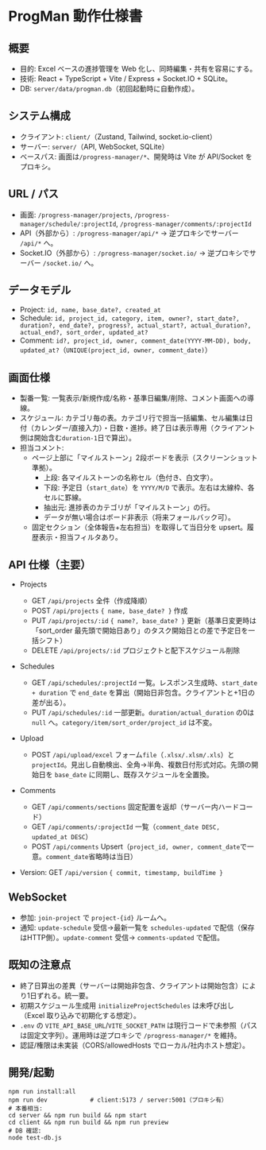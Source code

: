 # ProgMan 動作仕様書

## 概要
- 目的: Excel ベースの進捗管理を Web 化し、同時編集・共有を容易にする。
- 技術: React + TypeScript + Vite / Express + Socket.IO + SQLite。
- DB: `server/data/progman.db`（初回起動時に自動作成）。

## システム構成
- クライアント: `client/`（Zustand, Tailwind, socket.io-client）
- サーバー: `server/`（API, WebSocket, SQLite）
- ベースパス: 画面は`/progress-manager/*`、開発時は Vite が API/Socket をプロキシ。

## URL / パス
- 画面: `/progress-manager/projects`, `/progress-manager/schedule/:projectId`, `/progress-manager/comments/:projectId`
- API（外部から）: `/progress-manager/api/*` → 逆プロキシでサーバー `/api/*` へ。
- Socket.IO（外部から）: `/progress-manager/socket.io/` → 逆プロキシでサーバー `/socket.io/` へ。

## データモデル
- Project: `id, name, base_date?, created_at`
- Schedule: `id, project_id, category, item, owner?, start_date?, duration?, end_date?, progress?, actual_start?, actual_duration?, actual_end?, sort_order, updated_at?`
- Comment: `id?, project_id, owner, comment_date(YYYY-MM-DD), body, updated_at?`（`UNIQUE(project_id, owner, comment_date)`）

## 画面仕様
- 製番一覧: 一覧表示/新規作成/名称・基準日編集/削除、コメント画面への導線。
- スケジュール: カテゴリ毎の表。カテゴリ行で担当一括編集、セル編集は日付（カレンダー/直接入力）・日数・進捗。終了日は表示専用（クライアント側は開始含む`duration-1`日で算出）。
- 担当コメント:
  - ページ上部に「マイルストーン」2段ボードを表示（スクリーンショット準拠）。
    - 上段: 各マイルストーンの名称セル（色付き、白文字）。
    - 下段: 予定日（`start_date`）を `YYYY/M/D` で表示。左右は太線枠、各セルに罫線。
    - 抽出元: 進捗表のカテゴリが「マイルストーン」の行。
    - データが無い場合はボード非表示（将来フォールバック可）。
  - 固定セクション（全体報告+左右担当）を取得して当日分を upsert。履歴表示・担当フィルタあり。

## API 仕様（主要）
- Projects
  - GET `/api/projects` 全件（作成降順）
  - POST `/api/projects` `{ name, base_date? }` 作成
  - PUT `/api/projects/:id` `{ name?, base_date? }` 更新（基準日変更時は「sort_order 最先頭で開始日あり」のタスク開始日との差で予定日を一括シフト）
  - DELETE `/api/projects/:id` プロジェクトと配下スケジュール削除
- Schedules
  - GET `/api/schedules/:projectId` 一覧。レスポンス生成時、`start_date + duration` で `end_date` を算出（開始日非包含。クライアントと+1日の差が出る）。
  - PUT `/api/schedules/:id` 一部更新。`duration/actual_duration` の0は `null` へ。`category/item/sort_order/project_id` は不変。
- Upload
  - POST `/api/upload/excel` フォーム`file`（`.xlsx/.xlsm/.xls`）と `projectId`。見出し自動検出、全角→半角、複数日付形式対応。先頭の開始日を `base_date` に同期し、既存スケジュールを全置換。
- Comments
  - GET `/api/comments/sections` 固定配置を返却（サーバー内ハードコード）
  - GET `/api/comments/:projectId` 一覧（`comment_date DESC, updated_at DESC`）
  - POST `/api/comments` Upsert（`project_id, owner, comment_date`で一意。`comment_date`省略時は当日）

- Version: GET `/api/version` `{ commit, timestamp, buildTime }`

## WebSocket
- 参加: `join-project` で `project-{id}` ルームへ。
- 通知: `update-schedule` 受信→最新一覧を `schedules-updated` で配信（保存はHTTP側）。`update-comment` 受信→ `comments-updated` で配信。

## 既知の注意点
- 終了日算出の差異（サーバーは開始非包含、クライアントは開始包含）により1日ずれる。統一要。
- 初期スケジュール生成用 `initializeProjectSchedules` は未呼び出し（Excel 取り込みで初期化する想定）。
- `.env` の `VITE_API_BASE_URL`/`VITE_SOCKET_PATH` は現行コードで未参照（パスは固定文字列）。運用時は逆プロキシで `/progress-manager/*` を維持。
- 認証/権限は未実装（CORS/allowedHosts でローカル/社内ホスト想定）。

## 開発/起動
```
npm run install:all
npm run dev            # client:5173 / server:5001（プロキシ有）
# 本番相当:
cd server && npm run build && npm start
cd client && npm run build && npm run preview
# DB 確認:
node test-db.js
```
